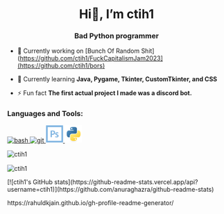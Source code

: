 <h1 align="center">Hi👋, I’m ctih1</h1>
<h3 align="center">Bad Python programmer</h3>

- 🔭 Currently working on [Bunch Of Random Shit](https://github.com/ctih1/FuckCapitalismJam2023](https://github.com/ctih1/bors)

- 🌱 Currently learning **Java, Pygame, Tkinter, CustomTkinter, and CSS**

- ⚡ Fun fact **The first actual project I made was a discord bot.**

<h3 align="left">Languages and Tools:</h3>
<p align="left"> <a href="https://www.gnu.org/software/bash/" target="_blank" rel="noreferrer"> <img src="https://www.vectorlogo.zone/logos/gnu_bash/gnu_bash-icon.svg" alt="bash" width="40" height="40"/> </a> <a href="https://git-scm.com/" target="_blank" rel="noreferrer"> <img src="https://www.vectorlogo.zone/logos/git-scm/git-scm-icon.svg" alt="git" width="40" height="40"/> </a> <a href="https://www.photoshop.com/en" target="_blank" rel="noreferrer"> <img src="https://raw.githubusercontent.com/devicons/devicon/master/icons/photoshop/photoshop-line.svg" alt="photoshop" width="40" height="40"/> </a> <a href="https://www.python.org" target="_blank" rel="noreferrer"> <img src="https://raw.githubusercontent.com/devicons/devicon/master/icons/python/python-original.svg" alt="python" width="40" height="40"/> </a> </p>

<p><img align="center" src="https://github-readme-stats.vercel.app/api/top-langs?username=ctih1&show_icons=true&locale=en&layout=compact" alt="ctih1" /></p>

<p><img align="center" src="https://github-readme-streak-stats.herokuapp.com/?user=ctih1&" alt="ctih1" /></p>
[![ctih1's GitHub stats](https://github-readme-stats.vercel.app/api?username=ctih1)](https://github.com/anuraghazra/github-readme-stats)
<p>https://rahuldkjain.github.io/gh-profile-readme-generator/</p>
